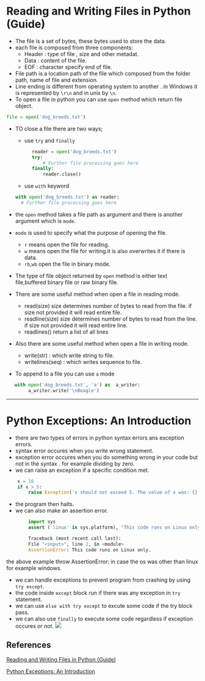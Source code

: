 # Reading and Writing Files in Python (Guide)

* The file is a set of bytes, these bytes used to store the data.
* each file is composed from three components:
  * Header : type of file , size and other metadat.
  * Data : content of the file.
  * EOF : character specify end of file.
* File path is a location path of the file which composed from the folder path, name of file and extension.
* Line ending is different from operating system to another . in Windows it is represented by `\r\n` and in unix by `\n`.
* To open a file in python you can use `open` method which return file object.
```python
file = open('dog_breeds.txt')
```
* TO close a file there are two ways;
  * use `try` and `finally`
  ```python
        reader = open('dog_breeds.txt')
        try:
            # Further file processing goes here
        finally:
            reader.close()
  ```
  * use `with` keyword
  ```python
  with open('dog_breeds.txt') as reader:
    # Further file processing goes here
  ```
* the `open` method takes a file path as argument and there is another argument which is `mode`.
* `mode` is used to specify what the purpose of opening the file.
  * `r` means open the file for reading.
  * `w` means open the file for writing.it is also overwrites it if there is data.
  * `rb`,`wb` open the file in binary mode.
* The type of file object returned by `open` method is either text file,buffered binary file or raw binary file.
* There are some useful method when open a file in reading mode.
    * read(size) size determines number of bytes to read from the file. if size not provided it will read entire file.
    * readline(size) size determines number of bytes to read from the line. if size not provided it will read entire line.
    * readlines() return a list of all lines
* Also there are some useful method when open a file in writing mode.
  * write(str) : which write string to file.
  * writelines(seq) : which writes sequence to file.

* To append to a file you can use `a` mode 
```python
   with open('dog_breeds.txt', 'a') as  a_writer:
        a_writer.write('\nBeagle')
```
-----
# Python Exceptions: An Introduction
* there are two types of errors in python syntax errors ans exception errors.
* syntax error occures when you write wrong statement.
* exception error occures when you do something wrong in your code but not in the syntax . for example dividing by zero.
* we can raise an exception if a specific condition met.
```python
    x = 10
    if x > 5:
        raise Exception('x should not exceed 5. The value of x was: {}'.format(x))
```
* the program then halts.
* we can also make an assertion error.
```python
        import sys
        assert ('linux' in sys.platform), "This code runs on Linux only."

        Traceback (most recent call last):
        File "<input>", line 2, in <module>
        AssertionError: This code runs on Linux only.
```
the above example throw AssertionError: in case the os was other than linux for example windows.
* we can handle exceptions to prevent program from crashing by using `try except`.
* the code inside `except` block run if there was any exception in `try` statement.
* we can use `else with try except` to excute some code if the try block pass.
* we can also use `finally` to execute some code regardless if exception occures or not.
![](https://files.realpython.com/media/try_except_else_finally.a7fac6c36c55.png)

## References 
[Reading and Writing Files in Python (Guide)](https://realpython.com/read-write-files-python/)

[Python Exceptions: An Introduction
](https://realpython.com/python-exceptions/)


